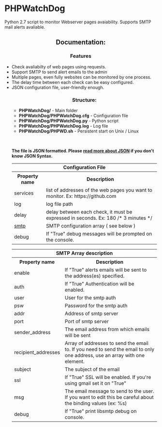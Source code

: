 # PHPWatchDog
Python 2.7 script to monitor Webserver pages avaiability. Supports SMTP mail alerts avaliable.

<center><h2>Documentation:</h2></center>
<center><h3>Features</h3></center>
<ul>
  <li>Check avaliabilty of web pages using requests.</li>
  <li>Support SMTP to send alert emails to the admin</li>
  <li>Multiple pages, even fully websites can be monitored by one process.</li>
  <li>The delay time between each check can be easy configured.</li>
  <li>JSON configuration file, user-friendly enough.</li
</ul>
    <center><h3>Structure:</h3></center>
  <ul>
    <li><strong>PHPWatchDog/</strong> - Main folder</li>
    <li><strong>PHPWatchDog/PHPWatchDog.cfg</strong> - Configuration file</li>
    <li><strong>PHPWatchDog/PHPWatchDog.py</strong> - Python script</li>
    <li><strong>PHPWatchDog/PHPWatchDog.log</strong> - Log file</li>
    <li><strong>PHPWatchDog/PHPWD.sh</strong> - Persistent start on Unix / Linux </li>
  </ul>
    
   <br><br><strong>The file is JSON formatted. Please <a target="_blank" href="https://www.w3schools.com/js/js_json_syntax.asp">read more about JSON</a> if you don't know JSON Syntax.</strong><br>
  <table>
  <tr><td align="middle" colspan="2"><strong>Configuration File</strong></td></tr>
    <tr>
      <th>Property name</th>
      <th>Description</th> 
    </tr>
    <tr>
      <td>services</td>
      <td>list of addresses of the web pages you want to monitor. Ex: https://github.com</td>
    </tr>
    <tr>
      <td>log</td>
      <td>log file path</td>
    </tr>
    <tr>
      <td>delay</td>
      <td>delay between each check, it must be expressed in seconds. Ex: 180 /* 3 minutes */</td>
    </tr>
    <tr>
      <td><a href="#smtp">smtp</td>
      <td>SMTP configuration array ( see below ) </td>
    </tr>
    <tr>
      <td>debug</td>
      <td>If "True" debug messages will be prompted on the console.</td>
    </tr>
  </table>
    
  <table id="smtp">
    <tr><td colspan="2" align="middle"><strong>SMTP Array description</strong></td></tr>
  <tr><th>Property name</th><th>Description</th></tr>
  <tr>
    <td>enable</td>
    <td>If "True" alerts emails will be sent to the address(es) specified.</td>
  </tr>
  <tr>
    <td>auth</td>
    <td>If "True" Authentication will be enabled.</td>
  </tr>
  <tr>
    <td>user</td>
    <td>User for the smtp auth</td>
  </tr>
  <tr>
    <td>psw</td>
    <td>Password for the smtp auth</td>
  </tr>
  <tr>
    <td>addr</td>
    <td>Address of smtp server</td>
  </tr>
  <tr>
    <td>port</td>
    <td>Port of smtp server</td>
  </tr>
  <tr>
    <td>sender_address</td>
    <td>The email address from which emails will be sent</td>
  </tr>
  <tr>
    <td>recipient_addresses</td>
    <td>Array of addresses to send the email to. If you need to send the email to only one address, use an array with one element.</td>
    </tr>
    <tr>
      <td>subject</td>
      <td>The subject of the email</td>
    </tr>
    <tr>
      <td>ssl</td>
      <td>If "True" SSL will be enabled. If you're using gmail set it on "True"</td>
    </tr>
    <tr>
      <td>msg</td>
      <td>The email message to send to the user. If you want to edit this be careful about the binding values (ex: %s)</td>
    </tr>
    <tr>
      <td>debug</td>
      <td>If "True" print libsmtp debug on console.</td>
    </tr>
  </table>
